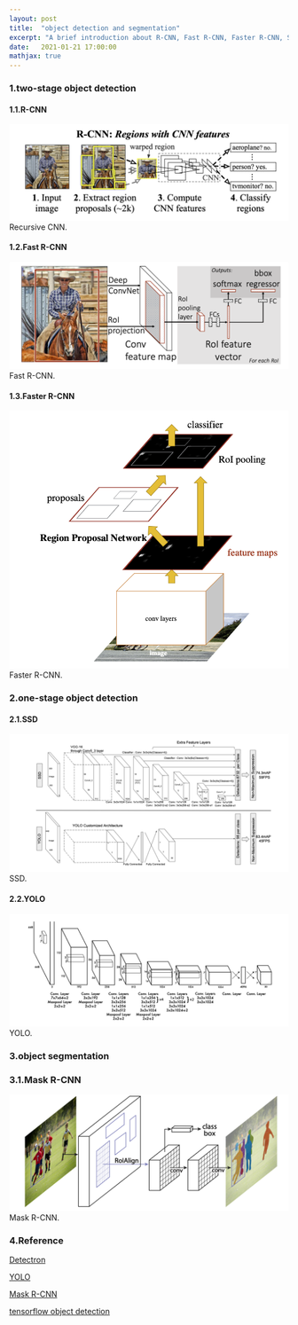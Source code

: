 ```yaml
---
layout: post
title:  "object detection and segmentation"
excerpt: "A brief introduction about R-CNN, Fast R-CNN, Faster R-CNN, SSD, YOLO and Mask R-CNN"
date:   2021-01-21 17:00:00
mathjax: true
---
```


### 1.two-stage object detection

#### 1.1.R-CNN


<div class="imgcap">
<img src="/assets/detection/rcnn.png">
<div class="thecap">Recursive CNN.</div>
</div>

#### 1.2.Fast R-CNN


<div class="imgcap">
<img src="/assets/detection/fast-rcnn.png">
<div class="thecap">Fast R-CNN.</div>
</div>

#### 1.3.Faster R-CNN


<div class="imgcap">
<img src="/assets/detection/faster-rcnn.png">
<div class="thecap">Faster R-CNN.</div>
</div>

### 2.one-stage object detection

#### 2.1.SSD


<div class="imgcap">
<img src="/assets/detection/ssd.png">
<div class="thecap">SSD.</div>
</div>

#### 2.2.YOLO


<div class="imgcap">
<img src="/assets/detection/yolo.png">
<div class="thecap">YOLO.</div>
</div>

### 3.object segmentation

### 3.1.Mask R-CNN


<div class="imgcap">
<img src="/assets/detection/mask-rcnn.png">
<div class="thecap">Mask R-CNN.</div>
</div>


### 4.Reference

[Detectron](https://github.com/facebookresearch/Detectron)

[YOLO](https://pjreddie.com/darknet/yolo/)

[Mask R-CNN](https://github.com/matterport/Mask_RCNN)

[tensorflow object detection](https://github.com/tensorflow/models/tree/master/research/object_detection)


